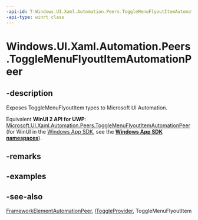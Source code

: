 ```yaml
---
-api-id: T:Windows.UI.Xaml.Automation.Peers.ToggleMenuFlyoutItemAutomationPeer
-api-type: winrt class
---
```


<!-- Class syntax.
public class ToggleMenuFlyoutItemAutomationPeer : Windows.UI.Xaml.Automation.Peers.FrameworkElementAutomationPeer, Windows.UI.Xaml.Automation.Peers.IToggleMenuFlyoutItemAutomationPeer, Windows.UI.Xaml.Automation.Provider.IToggleProvider
-->

# Windows.UI.Xaml.Automation.Peers.ToggleMenuFlyoutItemAutomationPeer

## -description
Exposes ToggleMenuFlyoutItem types to Microsoft UI Automation.

Equivalent **WinUI 2 API for UWP**: [Microsoft.UI.Xaml.Automation.Peers.ToggleMenuFlyoutItemAutomationPeer](/windows/winui/api/microsoft.ui.xaml.automation.peers.togglemenuflyoutitemautomationpeer) (for WinUI in the [Windows App SDK](/windows/apps/windows-app-sdk/), see the **[Windows App SDK namespaces](/windows/windows-app-sdk/api/winrt/)**).

## -remarks

## -examples

## -see-also
[FrameworkElementAutomationPeer](frameworkelementautomationpeer.md), [IToggleProvider](../windows.ui.xaml.automation.provider/itoggleprovider.md), ToggleMenuFlyoutItem
